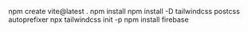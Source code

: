 npm create vite@latest .
npm install
npm install -D tailwindcss postcss autoprefixer
npx tailwindcss init -p
npm install firebase




